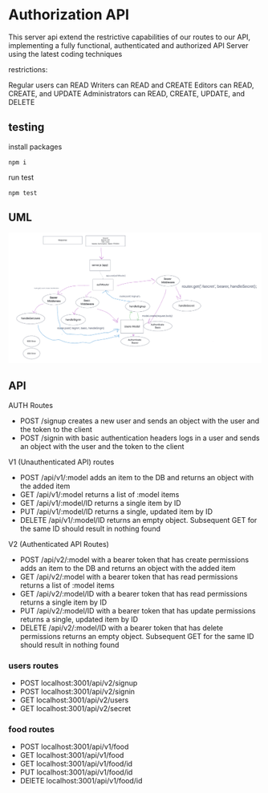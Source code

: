 # Authorization API

This server api extend the restrictive capabilities of our routes to our API, implementing a fully functional, authenticated and authorized API Server using the latest coding techniques

restrictions:

Regular users can READ
Writers can READ and CREATE
Editors can READ, CREATE, and UPDATE
Administrators can READ, CREATE, UPDATE, and DELETE

## testing

install packages

    npm i

run test

    npm test

## UML

![uml](src/uml.png)

## API

AUTH Routes

- POST /signup creates a new user and sends an object with the user and the token to the client
- POST /signin with basic authentication headers logs in a user and sends an object with the user and the token to the client

V1 (Unauthenticated API) routes

- POST /api/v1/:model adds an item to the DB and returns an object with the added item
- GET /api/v1/:model returns a list of :model items
- GET /api/v1/:model/ID returns a single item by ID
- PUT /api/v1/:model/ID returns a single, updated item by ID
- DELETE /api/v1/:model/ID returns an empty object. Subsequent GET for the same ID should result in nothing found

V2 (Authenticated API Routes)

- POST /api/v2/:model with a bearer token that has create permissions adds an item to the DB and returns an object with the added item
- GET /api/v2/:model with a bearer token that has read permissions returns a list of :model items
- GET /api/v2/:model/ID with a bearer token that has read permissions returns a single item by ID
- PUT /api/v2/:model/ID with a bearer token that has update permissions returns a single, updated item by ID
- DELETE /api/v2/:model/ID with a bearer token that has delete permissions returns an empty object. Subsequent GET for the same ID should result in nothing found

### users routes

- POST localhost:3001/api/v2/signup
- POST localhost:3001/api/v2/signin
- GET localhost:3001/api/v2/users
- GET localhost:3001/api/v2/secret

### food routes

- POST localhost:3001/api/v1/food
- GET localhost:3001/api/v1/food
- GET localhost:3001/api/v1/food/id
- PUT localhost:3001/api/v1/food/id
- DElETE localhost:3001/api/v1/food/id
